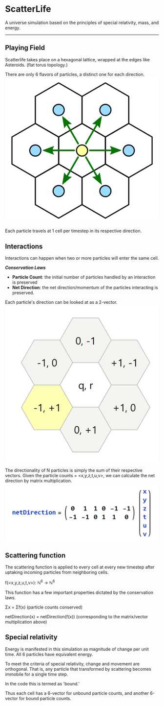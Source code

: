 # ScatterLife
A universe simulation based on the principles of special relativity, mass, and energy.

------------

## Playing Field

Scatterlife takes place on a hexagonal lattice, wrapped at the edges like Asteroids. (flat torus topology.)

There are only 6 flavors of particles, a distinct one for each direction.
![The 6 particles and their directions](readme/hexagon-grid.png)

Each particle travels at 1 cell per timestep in its respective direction.

## Interactions

Interactions can happen when two or more particles will enter the same cell.

***Conservation Laws***
* **Particle Count**: the initial number of particles handled by an interaction is preserved
* **Net Direction**: the net direction/momentum of the particles interacting is preserved.

Each particle's direction can be looked at as a 2-vector.
![The 6 particles and their vectors](readme/hexagon-coords.png)

The directionality of N particles is simply the sum of their respective vectors.
Given the particle counts = <x,y,z,t,u,v>, we can calculate the net direction by matrix multiplication.
![net direction calculation](readme/net-direction.png)

## Scattering function
The scattering function is applied to every cell at every new timestep after uptaking incoming particles from neighboring cells.

f(<x,y,z,u,t,v>): ℕ<sup>6</sup> → ℕ<sup>6</sup> 

This function has a few important properties dictated by the conservation laws.

Σx = Σf(x) (particle counts conserved)

netDirection(x) = netDirection(f(x)) (corresponding to the matrix/vector multiplication above)

## Special relativity
Energy is manifested in this simulation as magnitude of change per unit time.
All 6 particles have equivalent energy.

To meet the criteria of special relativity, change and movement are orthogonal.
That is, any particle that transformed by scattering becomes immobile for a single time step.

In the code this is termed as 'bound.'

Thus each cell has a 6-vector for unbound particle counts, and another 6-vector for bound particle counts.
